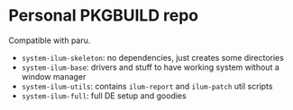 # Personal PKGBUILD repo

Compatible with paru.

- `system-ilum-skeleton`: no dependencies, just creates some directories
- `system-ilum-base`: drivers and stuff to have working system without a window manager
- `system-ilum-utils`: contains `ilum-report` and `ilum-patch` util scripts
- `system-ilum-full`: full DE setup and goodies

